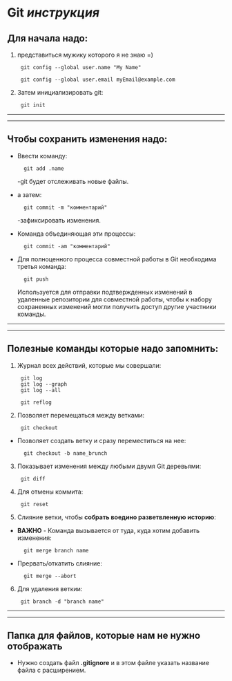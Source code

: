 # Git _инструкция_

## Для начала надо:
1. представиться мужику которого я не знаю  =) 

        git config --global user.name "My Name"

        git config --global user.email myEmail@example.com

2. Затем инициализировать git:

        git init
***
***
## Чтобы сохранить изменения надо:
* Ввести команду: 

        git add .name 
    -git будет отслеживать новые файлы.

* а затем: 

        git commit -m "комментарий"
    -зафиксировать изменения.
* Команда объединяющая эти процессы:

        git commit -am "комментарий"

* Для полноценного процесса совместной работы в Git необходима третья команда: 

        git push

    Используется для отправки подтвержденных изменений 
    в удаленные репозитории для совместной работы, 
    чтобы к набору сохраненных изменений могли получить доступ 
    другие участники команды.

***
***
## Полезные команды которые надо запомнить:

1. Журнал всех действий, которые мы совершали:
        
        git log 
        git log --graph
        git log --all

        git reflog

2. Позволяет перемещаться между ветками:

        git checkout

* Позволяет создать ветку и сразу переместиться на нее:

        git checkout -b name_brunch

3. Показывает изменения между любыми двумя Git деревьями:

        git diff

4. Для отмены коммита:

        git reset

5. Слияние ветки, чтобы **собрать воедино разветвленную историю**:

* **ВАЖНО** - Команда вызывается от туда, куда хотим добавить изменения:

        git merge branch name

* Прервать/откатить слияние:

        git merge --abort

6. Для удаления веткии: 

        git branch -d "branch name"
***
*** 
## Папка для файлов, которые нам не нужно  отображать

* Нужно создать файл **.gitignore** и в этом файле указать название файла с расширением.